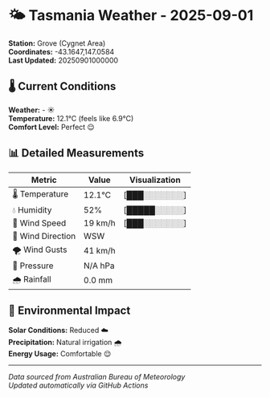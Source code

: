 # 🌤️ Tasmania Weather - 2025-09-01

**Station:** Grove (Cygnet Area)  
**Coordinates:** -43.1647,147.0584  
**Last Updated:** 20250901000000

## 🌡️ Current Conditions

**Weather:** - ☀️  
**Temperature:** 12.1°C (feels like 6.9°C)  
**Comfort Level:** Perfect 😌

## 📊 Detailed Measurements

| Metric | Value | Visualization |
|--------|-------|---------------|
| 🌡️ Temperature | 12.1°C | [███░░░░░░░] |
| 💧 Humidity | 52% | [█████░░░░░] |
| 💨 Wind Speed | 19 km/h | [███░░░░░░░] |
| 🧭 Wind Direction | WSW | |
| 🌪️ Wind Gusts | 41 km/h | |
| 🔽 Pressure | N/A hPa | |
| 🌧️ Rainfall | 0.0 mm | |

## 🌱 Environmental Impact

**Solar Conditions:** Reduced ☁️  
**Precipitation:** Natural irrigation 🌧️  
**Energy Usage:** Comfortable 😌

---
*Data sourced from Australian Bureau of Meteorology*  
*Updated automatically via GitHub Actions*
